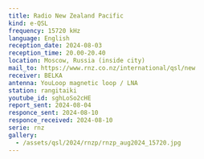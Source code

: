 ```yaml
---
title: Radio New Zealand Pacific
kind: e-QSL
frequency: 15720 kHz
language: English
reception_date: 2024-08-03
reception_time: 20.00-20.40
location: Moscow, Russia (inside city)
mail_to: https://www.rnz.co.nz/international/qsl/new
receiver: BELKA
antenna: YouLoop magnetic loop / LNA
station: rangitaiki
youtube_id: sghLoSo2cHE
report_sent: 2024-08-04
responce_sent: 2024-08-10
responce_received: 2024-08-10
serie: rnz
gallery:
  - /assets/qsl/2024/rnzp/rnzp_aug2024_15720.jpg
---
```


